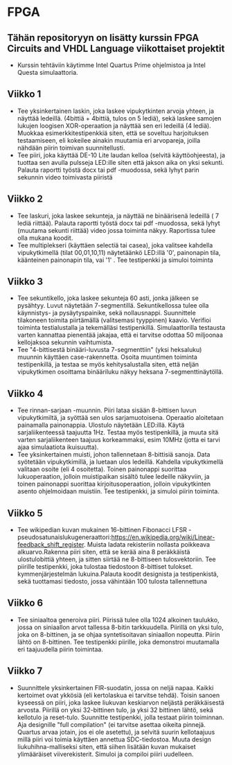 # FPGA

## Tähän repositoryyn on lisätty kurssin FPGA Circuits and VHDL Language viikottaiset projektit
- Kurssin tehtäviin käytimme Intel Quartus Prime ohjelmistoa ja Intel Questa simulaattoria.

## Viikko 1
- Tee yksinkertainen laskin, joka laskee vipukytkinten arvoja yhteen, ja näyttää ledeillä. (4bittiä + 4bittiä, tulos on 5 lediä), sekä laskee samojen lukujen loogisen XOR-operaation ja näyttää sen eri ledeillä (4 lediä). Muokkaa esimerkkitestipenkkiä siten, että se soveltuu harjoituksen testaamiseen, eli kokeilee ainakin muutamia eri arvopareja, joilla nähdään piirin toimivan suunnitellusti.
- Tee piiri, joka käyttää DE-10 Lite laudan kelloa (selvitä käyttöohjeesta), ja tuottaa sen avulla pulsseja LED:ille siten että jakson aika on yksi sekunti. Palauta raportti työstä docx tai pdf -muodossa, sekä lyhyt parin sekunnin video toimivasta piiristä
## Viikko 2
- Tee laskuri, joka laskee sekunteja, ja näyttää ne binäärisenä ledeillä ( 7 lediä riittää). Palauta raportti työstä docx tai pdf -muodossa, sekä lyhyt (muutama sekunti riittää) video jossa toiminta näkyy. Raportissa tulee olla mukana koodit.
- Tee multiplekseri (käyttäen selectiä tai casea), joka valitsee kahdella vipukytkimellä (tilat 00,01,10,11) näytetäänkö LED:illä '0', painonapin tila, käänteinen painonapin tila, vai '1' . Tee testipenkki ja simuloi toiminta
## Viikko 3
- Tee sekuntikello, joka laskee sekunteja 60 asti, jonka jälkeen se pysähtyy. Luvut näytetään 7-segmentillä. Sekuntikellossa tulee olla käynnistys- ja pysäytyspainike, sekä nollausnappi. Suunnittele tilakoneen toimita piirtämällä (valitsemasi tyyppinen) kaavio. Verifioi toiminta testialustalla ja tekemälläsi testipenkillä. Simulaattorilla testausta varten kannattaa pienentää jakajaa, että ei tarvitse odottaa 50 miljoonaa kellojaksoa sekunnin vaihtumista.
- Tee "4-bittisestä binääri-luvusta  7-segmenttiin" (yksi heksaluku) muunnin käyttäen case-rakennetta. Osoita muuntimen toiminta testipenkillä, ja testaa se myös kehitysalustalla siten, että neljän vipukytkimen osoittama binääriluku näkyy heksana 7-segmenttinäytöllä.
## Viikko 4
- Tee rinnan-sarjaan -muunnin. Piiri lataa sisään 8-bittisen luvun vipukytkimiltä, ja syöttää sen ulos sarjamuotoisena. Operaatio aloitetaan painamalla painonappia. Ulostulo näytetään LED:illä. Käytä sarjaliikenteessä taajuutta 1Hz. Testaa myös testipenkillä, ja muuta sitä varten sarjaliikenteen taajuus korkeammaksi, esim 10MHz (jotta ei tarvi ajaa simulaatiota ikuisuutta).
- Tee yksinkertainen muisti, johon tallennetaan 8-bittisiä sanoja. Data syötetään vipukytkimillä, ja luetaan ulos ledeillä. Kahdella vipukytkimellä valitaan osoite (eli 4 osoitetta). Toinen painonappi suorittaa lukuoperaation, jolloin muistipaikan sisältö tulee ledeille näkyviin, ja toinen painonappi suorittaa kirjoitusoperaation, jolloin vipukytkinten asento ohjelmoidaan muistiin. Tee testipenkki, ja simuloi piirin toiminta.
## Viikko 5
- Tee wikipedian kuvan mukainen 16-bittinen Fibonacci LFSR -pseudosatunaislukugeneraattori:https://en.wikipedia.org/wiki/Linear-feedback_shift_register. Muista ladata rekisteriin nollasta poikkeava alkuarvo.Rakenna piiri siten, että se kerää aina 8 peräkkäistä ulostulobittiä yhteen, ja sitten siirtää ne 8-bittiseen tulosvektoriin. Tee piirille testipenkki, joka tulostaa tiedostoon 8-bittiset tulokset. kymmenjärjestelmän lukuina.Palauta koodit designista ja testipenkistä, sekä tuottamasi tiedosto, jossa vähintään 100 tulosta tallennettuna
## Viikko 6
- Tee siniaaltoa generoiva piiri. Piirissä tulee olla 1024 alkoinen taulukko, jossa on siniaallon arvot tallessa 8-bitin tarkkuudella. Piirillä on yksi tulo, joka on 8-bittinen, ja se ohjaa syntetisoitavan siniaallon nopeutta. Piirin lähtö on 8-bittinen. Tee testipenkki piirille, joka demonstroi muutamalla eri taajuudella piirin toimintaa.
## Viikko 7
- Suunnittele yksinkertainen FIR-suodatin, jossa on neljä napaa. Kaikki kertoimet ovat ykkösiä (eli kertolaskua ei tarvitse tehdä). Toisin sanoen kyseessä on piiri, joka laskee liukuvan keskiarvon neljästä peräkkäisestä arvosta. Piirillä on yksi 32-bittinen tulo, ja yksi 32 bittinen lähtö, sekä kellotulo ja reset-tulo.
Suunnitte testipenkki, jolla testaat piirin toiminnan. Aja designille "full compilation" (ei tarvitse asettaa oikeita pinnejä. Quartus arvaa jotain, jos ei ole asetettu), ja selvitä suurin kellotaajuus millä piiri voi toimia käyttäen annettua SDC-tiedostoa.
Muuta design liukuhihna-malliseksi siten, että siihen lisätään kuvan mukaiset ylimääräiset viiverekisterit. Simuloi ja compiloi piiiri uudelleen.
